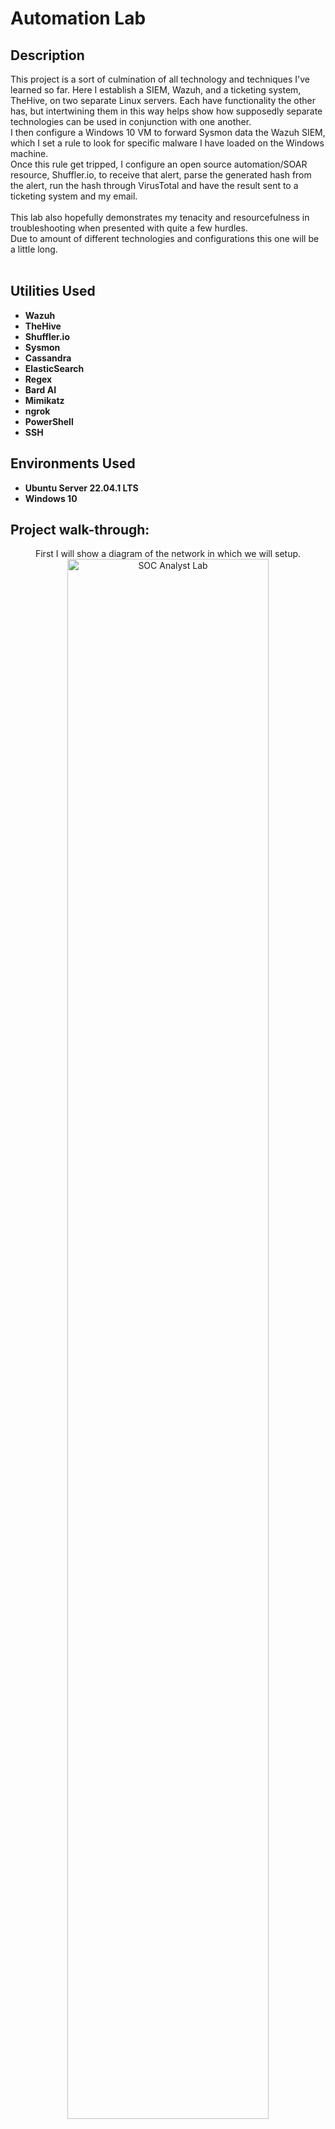 <h1>Automation Lab</h1>

<h2>Description</h2>
This project is a sort of culmination of all technology and techniques I've learned so far. Here I establish a SIEM, Wazuh, and a ticketing system, TheHive, on two separate Linux servers. Each have functionality the other has, but intertwining them in this way helps show how supposedly separate technologies can be used in conjunction with one another.<br/>
I then configure a Windows 10 VM to forward Sysmon data the Wazuh SIEM, which I set a rule to look for specific malware I have loaded on the Windows machine.<br/>
Once this rule get tripped, I configure an open source automation/SOAR resource, Shuffler.io, to receive that alert, parse the generated hash from the alert, run the hash through VirusTotal and have the result sent to a ticketing system and my email.<br/>
<br/>
This lab also hopefully demonstrates my tenacity and resourcefulness in troubleshooting when presented with quite a few hurdles.<br/>
Due to amount of different technologies and configurations this one will be a little long.<br/>
<br />


<h2>Utilities Used</h2>
 
- <b>Wazuh</b>
- <b>TheHive</b>
- <b>Shuffler.io</b>
- <b>Sysmon</b>
- <b>Cassandra</b>
- <b>ElasticSearch</b>
- <b>Regex</b>
- <b>Bard AI</b>
- <b>Mimikatz</b>
- <b>ngrok</b>
- <b>PowerShell</b>
- <b>SSH</b>

<h2>Environments Used </h2>

- <b>Ubuntu Server 22.04.1 LTS</b>
- <b>Windows 10</b>

<h2>Project walk-through:</h2>

<p align="center">
First I will show a diagram of the network in which we will setup.<br/>
<img src="https://i.postimg.cc/dtbw8W8g/SOAR-Diagram.png" height="80%" width="80%" alt="SOC Analyst Lab"/><br/>
The Windows 10 Virtual Machine, which has a Wazuh Agent on it, will send Sysmon event data to Wazuh Manager, which is on a separate Linux server.<br/>
Shuffler will request alerts from Wazuh, and pull IOC info from VirusTotal, this example being SHA256 hash info. Shuffler will then create an alert to send to TheHive, and alert the SOC Analyst via email.<br/>
The SOC Analyst would then view the info on TheHive and send the proper response action in response to the alert.<br/><br/>

 
Now to get my environments ready.<br/>
I will be using a Windows 10 VM with Sysmon installed, as well as two headless Ubuntu servers, one running Wazuh, which is acting as my SIEM, and one running TheHive, my ticketing system.<br/>
TheHive also has several child services, Cassandra and ElasticSearch which need to be installed and enabled.<br/>
Once I can reach all services through their web GUI on my host machine and the VM I know I can move on:<br/>
<img src="https://i.postimg.cc/L6BBb2yG/1-Install-Sysmon-on-Windows-10-Pro-VM.png" height="80%" width="80%" alt="SOC Analyst Lab"/>
<img src="https://i.postimg.cc/Wb2Jtrnf/2-Linux-Server-with-Wazuh-Wazuh-web-GUI.png" height="80%" width="80%" alt="SOC Analyst Lab"/>
<img src="https://i.postimg.cc/RZg1vGxR/3-Configuring-services-like-Cassandra-and-Elastic-Search-on-Hive-VM.png" height="80%" width="80%" alt="SOC Analyst Lab"/>
<img src="https://i.postimg.cc/rsTR1tLs/4-After-enabling-all-services-can-confirm-that-The-Hive-is-accessible-in-the-web-GUI-from-host-and-V.png" height="80%" width="80%" alt="SOC Analyst Lab"/>
<img src="https://i.postimg.cc/RhT6XVMR/5-Confirming-Wazuh-is-still-available-on-both-host-and-VM.png" height="80%" width="80%" alt="SOC Analyst Lab"/>
<br />
<br />
Following Wazuh's documentation, I'm able to install Wazuh via PowerShell onto the Windows VM, and am able to see the Windows VM from Wazuh:  <br/>
<img src="https://i.postimg.cc/d07CwYBs/6-Enable-the-Win-VM-to-be-a-Wazuh-agent-start-the-service-and-can-confirm-Wazuh-web-sees-it.png" height="80%" width="80%" alt="SOC Analyst Lab"/>
<br />
<br />
For the demonstration I will change Wazuh's configuration file on the Windows machine to stop it's current configuration of not passing all info onto Wazuh.<br/>
In normal situations, this is obviously a fairly smart config, but for one machine I want to see as much info from it as possible show up on Wazuh.<br/>
But, before any changes are made, always make a backup to config files. If anything gets messed up I can always reload from the unaltered one: <br/>
<img src="https://i.postimg.cc/7hr0KWSx/7-Win-VM-conf-file-shows-services-automatically-configured-to-NOT-generate-logs-we-will-copy-it-and.png" height="80%" width="80%" alt="SOC Analyst Lab"/>
<img src="https://i.postimg.cc/DwvdVHH0/8-First-making-a-copy-of-the-default-conf-file.png" height="80%" width="80%" alt="SOC Analyst Lab"/>
<img src="https://i.postimg.cc/0Qw7dsMW/9-I-want-to-copy-this-local-application-code-but-make-it-ingest-Sysmon-but-not-sure-where-to-find-w.png" height="80%" width="80%" alt="SOC Analyst Lab"/>
<br />
<br />
I'll copy the format and syntax of the pre-configured rules, but change them to be how I want them. Pulling the correct name of Sysmon from Event Viewer, I can add it to the config file.<br/>
For ease of use, I'll be getting rid of all other ingest-ibles besides my Sysmon ones, then wait for it to start showing in Wazuh.<br/>
While I wait, I prep my VM for the malware, excluding the downloads folder from Defender, which allows me to run my chosen malware, Mimikatz, without much harassment from Windows: <br/>
<img src="https://i.postimg.cc/0Qw7dsMW/9-I-want-to-copy-this-local-application-code-but-make-it-ingest-Sysmon-but-not-sure-where-to-find-w.png" height="80%" width="80%" alt="SOC Analyst Lab"/>
<img src="https://i.postimg.cc/6QSdv334/10-Through-Event-Viewer-I-can-find-Sysmon-then-in-properties-I-can-see-the-Full-Name-which-is-what-we.png" height="80%" width="80%" alt="SOC Analyst Lab"/>
<img src="https://i.postimg.cc/Dzmr0s2K/11-Sysmon-in-the-config-file.png" height="80%" width="80%" alt="SOC Analyst Lab"/>
<img src="https://i.postimg.cc/prQ84JBK/12-Just-for-ease-of-use-we-got-rid-of-local-app-security-and-system-logs-just-to-lessen-the-amount.png" height="80%" width="80%" alt="SOC Analyst Lab"/>
<img src="https://i.postimg.cc/YCCgDgLm/13-While-waiting-for-sysmon-to-sync-on-wazuh-ill-add-the-VM-downloads-folder-as-an-exclusion-in-Defe.png" height="80%" width="80%" alt="SOC Analyst Lab"/>
<br />
<br />
I run Mimikatz from PowerShell and... No alert.br/>
This time I check the config of Wazuh, of course backing up the conf file, and see another set of safeguards from "logging all", which I set from no to yes.<br/>
Restarting the Wazuh service I can now see the log files have been generated, which means it should be ready to accept my Sysmon event.<br/>
In the web GUI I set a new index to look for these logs and to also allow all alerts through there. Wazuh has some preconfigured rules, but in case Mimikatz traffic isn't a part of those rules, I will 'allow all' for now until I know what I'm looking for: <br/>
<img src="https://i.postimg.cc/B6H1PBkR/14-Install-and-run-mimikatz-no-hit-from-wazuh-just-have-to-further-tune-it.png" height="80%" width="80%" alt="SOC Analyst Lab"/>
<img src="https://i.postimg.cc/3r2gk3HW/15-Backing-up-conf-file-before-changing-it.png" height="80%" width="80%" alt="SOC Analyst Lab"/>
<img src="https://i.postimg.cc/gkd3R1Ys/16-These-two-log-all-configurations-were-set-to-no-we-will-set-them-to-yes.png" height="80%" width="80%" alt="SOC Analyst Lab"/>
<img src="https://i.postimg.cc/fTKmv5yN/17-Restarting-Wazuh-after-configuring-the-config-we-see-the-two-log-files.png" height="80%" width="80%" alt="SOC Analyst Lab"/>
<img src="https://i.postimg.cc/6pbZk3Cb/18-three-preconfigured-indexes-added-the-archives-one-so-we-can-still-log-everything-even-if-it-itsn.png" height="80%" width="80%" alt="SOC Analyst Lab"/>
<br />
<br />
While logs are being ingested and syncing in Wazuh I can go directly to the source, the two archives I created on the Wazuh server, to see if the Mimikatz events are being picked up there.<br/>
If I can't find them there, they won't appear on the web GUI. If I do, it just means it needs a little mroe time to sync.<br/>
And after a grep search, -i for no case sensitivity, I can see Mimikatz events in the archive files... And eventually the events start populating in Wazuh:  <br/>
<img src="https://i.postimg.cc/FK2LKBWj/19-While-waiting-for-logs-to-ingest-I-can-directly-check-the-logs-to-see-if-mimikatz-was-picked-up.png" height="80%" width="80%" alt="SOC Analyst Lab"/>
<img src="https://i.postimg.cc/90czR5Gq/20-Confirming-Sysmon-is-picking-up-mimikatz.png" height="80%" width="80%" alt="SOC Analyst Lab"/>
<img src="https://i.postimg.cc/wvX7jTsp/21-Confirming-the-json-log-file-on-the-server-is-picking-up-mimikatz.png" height="80%" width="80%" alt="SOC Analyst Lab"/>
<img src="https://i.postimg.cc/3Jn0GRfr/22-Confirming-Wazuh-dashboard-now-seeing-it.png" height="80%" width="80%" alt="SOC Analyst Lab"/>
<br />
<br />
Now looking at the event I can start looking at metadata I can use to craft a rule. I notice one labelled "originalFileName" which will be useful.<br/>
Sysmon/Wazuh catching this will help prevent an attacker changing malware's name or hash to get past defences. Though, this probably is also able to be side-stepped by an attacker, so having multiple IOCs to catch malware is important:  <br/>
<img src="https://i.postimg.cc/3rjvK9gv/23MAKI-1.png" height="80%" width="80%" alt="SOC Analyst Lab"/>
<br />
<br />
Wazuh has some pre-crafted rules for Sysmon, including one for PID 1, which is Process Creation. So I'll grab that and tweak it for my use here. These rules can be seen and crafted in both CLI and GUI, but for the demo I'll be using the GUI.<br/>
Copy and paste it into the custom rules file, being sure to perfectly match formatting:  <br/>
<img src="https://i.postimg.cc/nzbXxQr2/24-To-craft-our-rule-Wazuh-has-some-pre-built-rules-you-can-access-via-cli.png" height="80%" width="80%" alt="SOC Analyst Lab"/>
<img src="https://i.postimg.cc/HL7rFtYj/25-They-are-also-available-on-the-GUI.png" height="80%" width="80%" alt="SOC Analyst Lab"/>
<img src="https://i.postimg.cc/5ypy873K/26-Sysmon-rules-come-built-in-especially-for-event-ID-1-which-is-process-creation.png" height="80%" width="80%" alt="SOC Analyst Lab"/>
<img src="https://i.postimg.cc/Z5Q9fQh1/27-Paste-borrowed-rule-into-the-local-rules-file-being-sure-to-match-the-formatting-of-the-pre-exis.png" height="80%" width="80%" alt="SOC Analyst Lab"/>
<br />
<br />
I'll set the variable I want it to watch out for to be the originalFileName, and then have it look for Mimikatz. Since Mimikatz is a known quantity, I'll replace the severity tags with the Mitre tag for the type of attack it is, T1003.<br/>
I also be sure to name the rule, since it's a custom rule it needs to be over 100000. And since the first pre-configured rule is already 100001, I choose 100002:  <br/>
<img src="https://i.postimg.cc/13XnrQbG/28-Set-rule-ID-and-set-rule-severity-to-highest-for-fun-15-we-want-field-name-to-be-the-original-nam.png" height="80%" width="80%" alt="SOC Analyst Lab"/>
<img src="https://i.postimg.cc/8kb78cSd/28-Set-rule-ID-and-set-rule-severity-to-highest-for-fun-15-we-want-field-name-to-be-the-original-nam.png" height="80%" width="80%" alt="SOC Analyst Lab"/>
<br />
<br />
I then  make sure there isn't any other Mimikatz coming through since creating the rule, and test my originalFileName rule.<br/>
I rename Mimikatz.exe to NotAVirus and show that, despite the name change, it is still getting caught:  <br/>
<img src="https://i.postimg.cc/Hsxsft3H/29-Confirm-after-rule-set-there-are-no-further-mimikatz-alerts-then-to-prove-the-point-with-the-orig.png" height="80%" width="80%" alt="SOC Analyst Lab"/>
<img src="https://i.postimg.cc/jddLRTxp/30-And-then-we-can-see-our-Mimikatz-rule-is-still-triggered-and-showing-up-on-the-dashboard.png" height="80%" width="80%" alt="SOC Analyst Lab"/>
<br/>
<br/>
Now that I have a rule set up that is correctly catching malware being detonated on a system, I will set up an automation process through an open source website called Shuffler.io, where I will process the data and send it to TheHive.<br/>
TheHive will then create an alert in a ticketing system for my analyst/SOC team to investigate.<br/>
First step is linking Shuffler with my Wazuh, by adding my Wazuh API into one of these apps.<br/>
However I was running into some errors within Wazuh, the errors pointed to issues reading the conf file I edited earlier, so I went back in to check on it, where I did find some human error.<br/>
Correcting and restarting, I can now see that Mimikatz is executed on my Windows machine, logged by Sysmon, forwarded by Wazuh, and then the rule is caught by Shuffler:  <br/>
<img src="https://i.postimg.cc/C17S2Zqz/31-Setting-up-Shuffle-and-connecting-the-alerts-to-Wazuh-config.png" height="80%" width="80%" alt="SOC Analyst Lab"/>
<img src="https://i.postimg.cc/nL7L3c2D/32ANER-1.png" height="80%" width="80%" alt="SOC Analyst Lab"/>
<img src="https://i.postimg.cc/X7z73yD5/33-Can-confirm-that-running-mimikatz-gets-logged-by-sysmon-which-is-caught-by-a-rule-in-Wazuh-whi.png" height="80%" width="80%" alt="SOC Analyst Lab"/>
<br/>
<br/>
Another use case within this automation is being able to link caught malware to VirusTotal directly. Though, the SHA info Shuffler shows has 'SHA=' hard-coded onto the hash, which won't get picked up by VirusTotal.<br/>
So before I can send it to VT, I need to strip that off. Which is a function that Shuffler allows, however, it's done through Regex, something I'm not familiar with at all. I can stumble my way through Python, but blind to Regex.<br/>
So, let's see if I can get an LLM to do it. I ask Google Bard if it could get me the Regex of how to remove the SHA= from this string, and it gives me a hit.<br/>
Plugging it into Shuffler, just to make sure it works, and it does! VirusTotal is able to get the hash and provide me with the data I was looking for, including the number of places that label Mimikatz as malicious:  <br/>
<img src="https://i.postimg.cc/TY7hwshp/34-Since-we-are-trying-to-automate-sending-the-hash-to-VT-and-the-hash-has-sha1-we-need-to-parse-th.png" height="80%" width="80%" alt="SOC Analyst Lab"/>
<img src="https://i.postimg.cc/6p8qGhGz/35-Through-regex-we-can-specify-the-hash-field-but-to-parse-out-the-hash-we-need-to-do-some-researc.png" height="80%" width="80%" alt="SOC Analyst Lab"/>
<img src="https://i.postimg.cc/3xzRjDXh/36-Using-LLM-we-can-find-the-code-to-parse-in-regex.png" height="80%" width="80%" alt="SOC Analyst Lab"/>
<img src="https://i.postimg.cc/Kjcvc72P/37-Double-checking-the-LLMs-work-and-see-we-do-get-the-hash-returned-to-us.png" height="80%" width="80%" alt="SOC Analyst Lab"/>
<img src="https://i.postimg.cc/MTSpN23r/39-Success-results-from-VT-part-1.png" height="80%" width="80%" alt="SOC Analyst Lab"/>
<img src="https://i.postimg.cc/qRxvdb9B/39-Success-results-from-VT-part-2-we-can-see-VT-reports-58-sites-label-mimikatz-as-malicious.png" height="80%" width="80%" alt="SOC Analyst Lab"/>
<br/>
<br/>
So now in the final stretch. I have my machine which is executing malware, and has the Sysmon telemetry being sent to Wazuh. I haze Wazuh interfacing with Shuffler to take the hash of the malware and provide automated info on it.<br/>
Now I just need to send that information to my ticketing system and create an email alert. I start defining the alert with info Shuffler is pulling from the Wazuh event:<br/>
<img src="https://i.postimg.cc/fW5R2PcB/40-Defining-alerts-to-give-me-utc-time-and-a-decription-saying-Mimikatz-detected-on-computer-from-us.png" height="80%" width="80%" alt="SOC Analyst Lab"/>
And that's where my lab completely broke down.<br/>
<br/>
This entire time I was using an entirely on-prem system, 3 VMs. But now, with the introduction of Shuffler.io, an external resource, it took me an unfortunate amount of time to realize why Shuffler was unable to see the private IP of my TheHive machine. It was seriously multiple days after work sitting here frustrated as to why I couldn't get it to work.<br/>
When I finally made my palm to head discovery, I did my best to come up with a solution. On my TheHive VM I installed a service called ngrok which would allow my private IP to be on a public server, which I could then link to on Shuffler! Success!...<br/>
Sort of.<br>:  <br/>
<img src="https://i.postimg.cc/BZhJcK3z/41-Discovering-the-big-mistake-trying-to-work-through-it-downloading-ngrok-and-I-think-I-have-to-sc.png" height="80%" width="80%" alt="SOC Analyst Lab"/>
<br/>
<br/>
TheHive was "succeeding" in Shuffler, but was unable to process the data and send it to my Hive server, creating an alert on the private GUI. I could see the traffic being picked up in ngrok, but it was giving me an error. And all my Google-Fu was leading me to a very frustrating lack of answers. After being stuck for multiple days, then making a breakthrough, just to immedately be stuck in the same place was really bumming me out.<br/>
I figured there was some...thing... where maybe ngrok wouldn't allow TheHive's Shuffler app to add the directories to it's public IP it was giving me, so I decided to scrap it all and go through the cloud, where I could have a public facing IP.<br/>
After painstakingly getting everything up and running again...<br/><br/>

Same.<br/>
Error.<br/>
So after all that work of getting it running on the cloud, turns out that wasn't even the issue. I start really looking at the error and see the same 3 fields causing the error. Back on the on-prem version I tried leaving these fields blank, putting integers in them, putting strings in them, putting numbers in quotes, in brackets, in {}, etc... Anything to get these errors to resolve. But seeing them here on the cloud version too I went on the warpath.<br/>
I went to TehHive's app in Shuffler, forked it out so I could edit the code, and poked around. After a little poking and prodding I found the code for the 3 fields being errored out, highlighted the code and... Delete.<br/>
<img src="https://i.postimg.cc/C5KSpFGJ/42AFTE-1.png" height="80%" width="80%" alt="SOC Analyst Lab"/>
<br/>
<br/>
SUCCESS!:  <br/>
<img src="https://i.postimg.cc/YCL2SqJs/43-And-success-the-alert-is-appearing-in-Hive.png" height="80%" width="80%" alt="SOC Analyst Lab"/>
<br/>
<br/>
The alert automatically appeared in TheHive, including all the data I had Shuffler pull from Wazuh!:  <br/>
<img src="https://i.postimg.cc/25pkLNY8/44-Here-we-can-see-the-data-pulled-from-the-Wazuh-traffic-sent-through-Shuffle-and-output-into-Hive.png" height="80%" width="80%" alt="SOC Analyst Lab"/>
<br/>
<br/>
Now the final step. Include a step in the automation where an email is generated with the alert and... Email received.:  <br/>
<img src="https://i.postimg.cc/PxTdKbNg/45-Now-creating-another-node-that-will-generate-an-email-when-mimikatz-is-detected.png" height="80%" width="80%" alt="SOC Analyst Lab"/>
<img src="https://i.postimg.cc/XvwVw1NK/46-Email-success.png" height="80%" width="80%" alt="SOC Analyst Lab"/>

